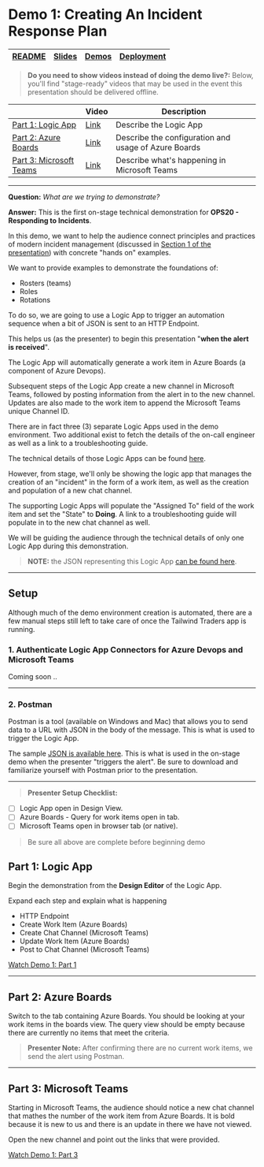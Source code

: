# Demo 1: Creating An Incident Response Plan

| [README](/ops20/README.md) | [Slides](/ops20/slides/README.md) | [Demos](/ops20/demos/README.md) | [Deployment](/ops20/deployment/README.md) |
|--------|-------|------------|-----------|

>**Do you need to show videos instead of doing the demo live?:** Below, you'll find "stage-ready" videos that may be used in the event this presentation should be delivered offline.

|  | Video | Description
|--------|-------|-----|
| [Part 1: Logic App](#part-1-logic-app) | [Link](https://globaleventcdn.blob.core.windows.net/assets/ops/ops20/video/demo_1_full.mp4) | Describe the Logic App
| [Part 2: Azure Boards](#part-2-azure-boards) | [Link](https://globaleventcdn.blob.core.windows.net/assets/ops/ops20/video/demo_1_full.mp4) | Describe the configuration  and usage of Azure Boards
| [Part 3: Microsoft Teams](#part-3-microsoft-teams) | [Link](https://globaleventcdn.blob.core.windows.net/assets/ops/ops20/video/demo_1_full.mp4) | Describe what's happening in Microsoft Teams

---

**Question:** *What are we trying to demonstrate?*

**Answer:**
This is the first on-stage technical demonstration for **OPS20 - Responding to Incidents**.

In this demo, we want to help the audience connect principles and practices of modern incident management (discussed in [Section 1 of the presentation](../../slides/section/01/README.md)) with concrete "hands on" examples.

We want to provide examples to demonstrate the foundations of:

- Rosters (teams)
- Roles
- Rotations

To do so, we are going to use a Logic App to trigger an automation sequence when a bit of JSON is sent to an HTTP Endpoint.

This helps us (as the presenter) to begin this presentation "**when the alert is received**".

The Logic App will automatically generate a work item in Azure Boards (a component of Azure Devops).

Subsequent steps of the Logic App create a new channel in Microsoft Teams, followed by posting information from the alert in to the new channel. Updates are also made to the work item to append the Microsoft Teams unique Channel ID.

There are in fact three (3) separate Logic Apps used in the demo environment. Two additional exist to fetch the details of the on-call engineer as well as a link to a troubleshooting guide.

The technical details of those Logic Apps can be found [here](https://coming.soon).

However, from stage, we'll only be showing the logic app that manages the creation of an "incident" in the form of a work item, as well as the creation and population of a new chat channel.

The supporting Logic Apps will populate the "Assigned To" field of the work item and set the "State" to **Doing**. A link to a troubleshooting guide will populate in to the new chat channel as well.

We will be guiding the audience through the technical details of only one Logic App during this demonstration.

>**NOTE:** the JSON representing this Logic App [can be found here](deployment/azuredeploy-la-main.json).

---

## Setup

Although much of the demo environment creation is automated, there are a few manual steps still left to take care of once the Tailwind Traders app is running.

### 1. Authenticate Logic App Connectors for Azure Devops and Microsoft Teams

Coming soon ..

---

### 2. Postman

Postman is a tool (available on Windows and Mac) that allows you to send data to a URL with JSON in the body of the message. This is what is used to trigger the Logic App.

The sample [JSON is available here](ops20/demos/01/alert_body.json). This is what is used in the on-stage demo when the presenter "triggers the alert". Be sure to download and familiarize yourself with Postman prior to the presentation.

---
>**Presenter Setup Checklist:**

- [ ] Logic App open in Design View.
- [ ] Azure Boards - Query for work items open in tab.
- [ ] Microsoft Teams open in browser tab (or native).
  
> Be sure all above are complete before beginning demo

## Part 1: Logic App

Begin the demonstration from the **Design Editor** of the Logic App.

Expand each step and explain what is happening

- HTTP Endpoint
- Create Work Item (Azure Boards)
- Create Chat Channel (Microsoft Teams)
- Update Work Item (Azure Boards)
- Post to Chat Channel (Microsoft Teams)

[Watch Demo 1: Part 1](https://coming.soon)

---

## Part 2: Azure Boards

Switch to the tab containing Azure Boards. You should be looking at your work items in the boards view. The query view should be empty because there are currently no items that meet the criteria.

>**Presenter Note:** After confirming there are no current work items, we send the alert using Postman.

---

## Part 3: Microsoft Teams

Starting in Microsoft Teams, the audience should notice a new chat channel that mathes the number of the work item from Azure Boards. It is bold because it is new to us and there is an update in there we have not viewed.

Open the new channel and point out the links that were provided.

[Watch Demo 1: Part 3](https://coming.soon)
